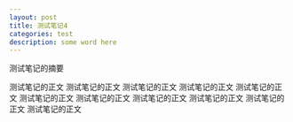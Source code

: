 ```yaml
---
layout: post
title: 测试笔记4
categories: test
description: some word here
---
```

测试笔记的摘要

测试笔记的正文
测试笔记的正文
测试笔记的正文
测试笔记的正文
测试笔记的正文
测试笔记的正文
测试笔记的正文
测试笔记的正文
测试笔记的正文
测试笔记的正文
测试笔记的正文
